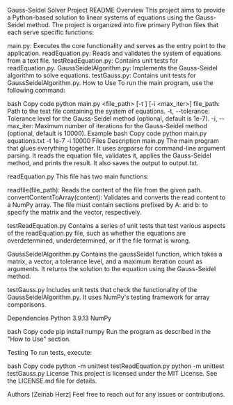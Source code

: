 Gauss-Seidel Solver Project README
Overview
This project aims to provide a Python-based solution to linear systems of equations using the Gauss-Seidel method. The project is organized into five primary Python files that each serve specific functions:

main.py: Executes the core functionality and serves as the entry point to the application.
readEquation.py: Reads and validates the system of equations from a text file.
testReadEquation.py: Contains unit tests for readEquation.py.
GaussSeidelAlgorithm.py: Implements the Gauss-Seidel algorithm to solve equations.
testGauss.py: Contains unit tests for GaussSeidelAlgorithm.py.
How to Use
To run the main program, use the following command:

bash
Copy code
python main.py <file_path> [-t <tolerance>] [-i <max_iter>]
file_path: Path to the text file containing the system of equations.
-t, --tolerance: Tolerance level for the Gauss-Seidel method (optional, default is 1e-7).
-i, --max_iter: Maximum number of iterations for the Gauss-Seidel method (optional, default is 10000).
Example
bash
Copy code
python main.py equations.txt -t 1e-7 -i 10000
Files Description
main.py
The main program that glues everything together. It uses argparse for command-line argument parsing. It reads the equation file, validates it, applies the Gauss-Seidel method, and prints the result. It also saves the output to output.txt.

readEquation.py
This file has two main functions:

readfile(file_path): Reads the content of the file from the given path.
convertContentToArray(content): Validates and converts the read content to a NumPy array.
The file must contain sections prefixed by A: and b: to specify the matrix and the vector, respectively.

testReadEquation.py
Contains a series of unit tests that test various aspects of the readEquation.py file, such as whether the equations are overdetermined, underdetermined, or if the file format is wrong.

GaussSeidelAlgorithm.py
Contains the gaussSeidel function, which takes a matrix, a vector, a tolerance level, and a maximum iteration count as arguments. It returns the solution to the equation using the Gauss-Seidel method.

testGauss.py
Includes unit tests that check the functionality of the GaussSeidelAlgorithm.py. It uses NumPy's testing framework for array comparisons.

Dependencies
Python 3.9.13
NumPy



bash
Copy code
pip install numpy
Run the program as described in the "How to Use" section.

Testing
To run tests, execute:

bash
Copy code
python -m unittest testReadEquation.py
python -m unittest testGauss.py
License
This project is licensed under the MIT License. See the LICENSE.md file for details.

Authors
[Zeinab Herz]
Feel free to reach out for any issues or contributions.